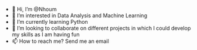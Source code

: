 - 👋 Hi, I’m @Nhoum
- 👀 I’m interested in Data Analysis and Machine Learning
- 🌱 I’m currently learning Python
- 💞️ I’m looking to collaborate on different projects in which I could develop my skills as I am having fun
- 📫 How to reach me? Send me an email 

<!---
Nhoum/Nhoum is a ✨ special ✨ repository because its `README.md` (this file) appears on your GitHub profile.
You can click the Preview link to take a look at your changes.
--->
